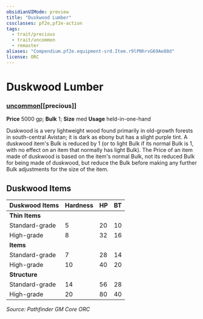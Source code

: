 ```yaml
---
obsidianUIMode: preview
title: "Duskwood Lumber"
cssclasses: pf2e,pf2e-action
tags:
  - trait/precious
  - trait/uncommon
  - remaster
aliases: "Compendium.pf2e.equipment-srd.Item.r9lPNhrvG69Ae88d"
license: ORC
---
```

# Duskwood Lumber

### [uncommon](uncommon "Uncommon Rarity Trait")[[precious]]


**Price** 5000 gp; 
**Bulk** 1; **Size** med
**Usage** held-in-one-hand

Duskwood is a very lightweight wood found primarily in old-growth forests in south-central Avistan; it is dark as ebony but has a slight purple tint. A duskwood item's Bulk is reduced by 1 (or to light Bulk if its normal Bulk is 1, with no effect on an item that normally has light Bulk). The Price of an item made of duskwood is based on the item's normal Bulk, not its reduced Bulk for being made of duskwood, but reduce the Bulk before making any further Bulk adjustments for the size of the item.

## Duskwood Items

  

| Duskwood Items | Hardness | HP | BT |
| --- | --- | --- | --- |
| **Thin Items** |  |  |  |
| Standard-grade | 5 | 20 | 10 |
| High-grade | 8 | 32 | 16 |
| **Items** |  |  |  |
| Standard-grade | 7 | 28 | 14 |
| High-grade | 10 | 40 | 20 |
| **Structure** |  |  |  |
| Standard-grade | 14 | 56 | 28 |
| High-grade | 20 | 80 | 40 |

*Source: Pathfinder GM Core*
*ORC*